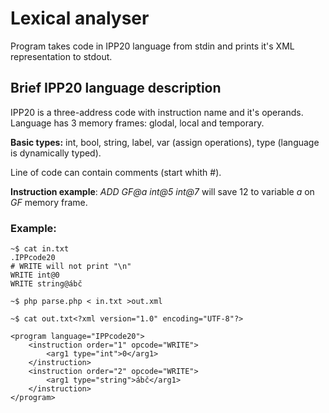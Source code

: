 

# Lexical analyser

Program takes code in IPP20 language from stdin and prints it's XML representation to stdout.
## Brief IPP20 language description
IPP20 is a three-address code with instruction name and it's operands.
Language has 3 memory frames: glodal, local and temporary.

**Basic types:**
int, bool, string, label, var (assign operations), type (language is dynamically typed).

Line of code can contain comments (start whith #).


**Instruction example**:  *ADD GF@a int@5 int@7* will save 12 to variable *a* on *GF* memory frame.
### Example:
``` 
~$ cat in.txt 
.IPPcode20
# WRITE will not print "\n"
WRITE int@0
WRITE string@ábč
```
```
~$ php parse.php < in.txt >out.xml
```

```
~$ cat out.txt<?xml version="1.0" encoding="UTF-8"?>

<program language="IPPcode20">
    <instruction order="1" opcode="WRITE">
        <arg1 type="int">0</arg1>
    </instruction>
    <instruction order="2" opcode="WRITE">
        <arg1 type="string">ábč</arg1>
    </instruction>
</program>
```